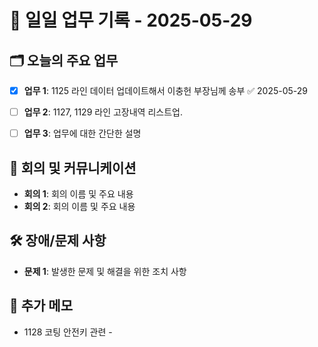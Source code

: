 # 📅 일일 업무 기록 - 2025-05-29

## 🗂 오늘의 주요 업무
- [x] **업무 1**: 1125 라인 데이터 업데이트해서 이충헌 부장님께 송부 ✅ 2025-05-29
- [ ] **업무 2**: 1127, 1129 라인 고장내역 리스트업.

- [ ] **업무 3**: 업무에 대한 간단한 설명


## 🔄 회의 및 커뮤니케이션
- **회의 1**: 회의 이름 및 주요 내용
- **회의 2**: 회의 이름 및 주요 내용

## 🛠 장애/문제 사항
- **문제 1**: 발생한 문제 및 해결을 위한 조치 사항


## 📝 추가 메모
- 1128 코팅 안전키 관련 - 
